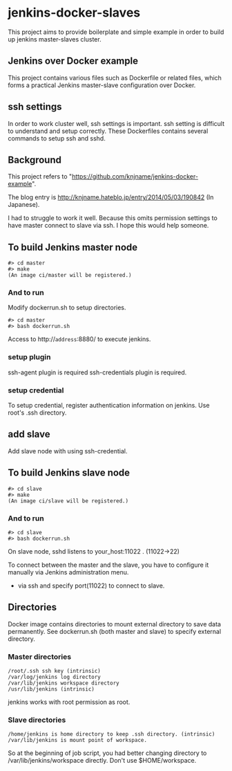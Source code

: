 # jenkins-docker-slaves

This project aims to provide boilerplate and simple example in order to build up jenkins master-slaves cluster. 

## Jenkins over Docker example

This project contains various files such as Dockerfile or related files, 
which forms a practical Jenkins master-slave configuration over Docker.

## ssh settings

In order to work cluster well, ssh settings is important. ssh setting is difficult to understand and setup correctly.
These Dockerfiles contains several commands to setup ssh and sshd.


## Background

This project refers to "https://github.com/knjname/jenkins-docker-example".

The blog entry is http://knjname.hateblo.jp/entry/2014/05/03/190842 (In Japanese).

I had to struggle to work it well. Because this omits permission settings to have
master connect to slave via ssh. I hope this would help someone.



## To build Jenkins master node

```
#> cd master
#> make
(An image ci/master will be registered.)
```

### And to run

Modify dockerrun.sh to setup directories.

```
#> cd master
#> bash dockerrun.sh
```

Access to http://`address`:8880/ to execute jenkins.


### setup plugin

  ssh-agent plugin is required
  ssh-credentials plugin is required.
  
### setup credential

  To setup credential, register authentication information on jenkins.
  Use root's .ssh directory.
  
## add slave

  Add slave node with using ssh-credential.

## To build Jenkins slave node

```
#> cd slave
#> make
(An image ci/slave will be registered.)
```

### And to run

```
#> cd slave
#> bash dockerrun.sh
```

On slave node, sshd listens to your_host:11022 .  (11022->22)

To connect between the master and the slave, you have to configure it manually 
via Jenkins administration menu.

- via ssh and specify port(11022) to connect to slave.


## Directories

  Docker image contains directories to mount external directory to save data permanently. 
  See dockerrun.sh (both master and slave) to specify external directory.

### Master directories

```
/root/.ssh ssh key (intrinsic)
/var/log/jenkins log directory
/var/lib/jenkins workspace directory
/usr/lib/jenkins (intrinsic)
```
jenkins works with root permission as root. 


### Slave directories

```
/home/jenkins is home directory to keep .ssh directory. (intrinsic)
/var/lib/jenkins is mount point of workspace.
```

So at the beginning of job script, you had better changing directory to /var/lib/jenkins/workspace directly.
Don't use $HOME/workspace.















